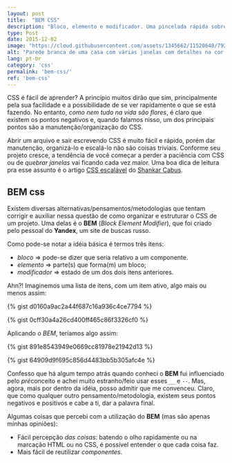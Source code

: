 ```yaml
---
layout: post
title:  "BEM CSS"
description: "Bloco, elemento e modificador. Uma pincelada rápida sobre BEM CSS."
type: Post
date: 2015-12-02
image: "https://cloud.githubusercontent.com/assets/1345662/11520648/792ca134-988c-11e5-8d8a-3e5eb70b2bd7.jpg"
alt: "Parede branca de uma casa com várias janelas com detalhes na cor cinza, e duas delas na cor laranja"
lang: pt-br
category: 'css'
permalink: 'bem-css/'
ref: 'bem-css'
---
```


CSS é fácil de aprender? A princípio muitos dirão que sim, principalmente pela sua facilidade e a possibilidade de se ver rapidamente o que se está fazendo. No entanto, *como nem tudo na vida são flores*, é claro que existem os pontos negativos e, quando falamos nisso, um dos principais pontos são a manutenção/organização do CSS.

Abrir um arquivo e sair escrevendo CSS é muito fácil e rápido, porém dar manutenção, organizá-lo e escalá-lo não são coisas triviais. Conforme seu projeto cresce, a tendência de você começar a perder a paciência com CSS ou de *quebrar janelas* vai ficando cada vez maior. Uma boa dica de leitura pra esse assunto é o artigo [CSS escalável](https://medium.com/@shankarcabus/css-escalavel-parte-1-41e7e863799e#.4hmtk7tuv) do [Shankar Cabus](https://twitter.com/shankarcabus?lang=pt).

## BEM css

Existem diversas alternativas/pensamentos/metodologias que tentam corrigir e auxiliar nessa questão de como organizar e estruturar o CSS de um projeto. Uma delas é o **BEM** (*Block Element Modifier*), que foi criado pelo pessoal do **Yandex**, um site de buscas russo.

Como pode-se notar a idéia básica é termos três itens:

* *bloco* => pode-se dizer que seria relativo a um componente.
* *elemento* => parte(s) que forma(m) um bloco;
* *modificador* => estado de um dos dois itens anteriores.

Ahn?! Imaginemos uma lista de itens, com um item ativo, algo mais ou menos assim:

{% gist d0160a9ac2a44f687c16a936c4ce7794 %}

{% gist 0cff30a4a26cd400ff465c86f3326cf0 %}

Aplicando o *BEM*, teríamos algo assim:

{% gist 891e8543949e0669cc81978e21942d13 %}

{% gist 64909d9f695c856d4483bb5b305afc4e %}

Confesso que há algum tempo atrás quando conheci o **BEM** fui influenciado pelo *pré*conceito e achei muito estranho/feio usar esses `__` e `--`. Mas, agora, mais por dentro da idéia, posso admitir que me convenceu. Claro, que como qualquer outro pensamento/metodologia, existem seus pontos negativos e positivos e cabe a ti, dar a palavra final.

Algumas coisas que percebi com a utilização do **BEM** (mas são apenas minhas opiniões):

* Fácil percepção *das coisas*: batendo o olho rapidamente ou na marcação HTML ou no CSS, é possível entender o que cada coisa faz.
* Mais fácil de reutilizar *componentes*.